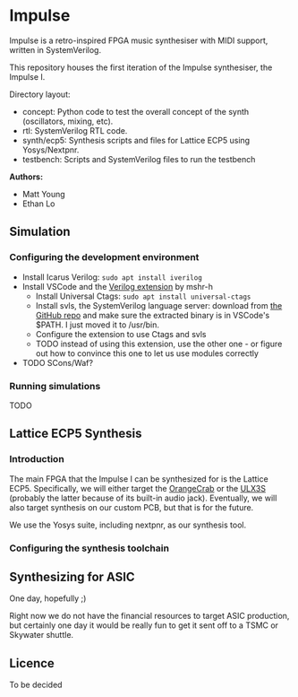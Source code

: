 # Impulse
Impulse is a retro-inspired FPGA music synthesiser with MIDI support, written in SystemVerilog.

This repository houses the first iteration of the Impulse synthesiser, the Impulse I.

Directory layout:
- concept: Python code to test the overall concept of the synth (oscillators, mixing, etc).
- rtl: SystemVerilog RTL code.
- synth/ecp5: Synthesis scripts and files for Lattice ECP5 using Yosys/Nextpnr.
- testbench: Scripts and SystemVerilog files to run the testbench

**Authors:**
- Matt Young
- Ethan Lo

## Simulation
### Configuring the development environment
- Install Icarus Verilog: `sudo apt install iverilog`
- Install VSCode and the [Verilog extension](https://marketplace.visualstudio.com/items?itemName=mshr-h.VerilogHDL) by mshr-h
    - Install Universal Ctags: `sudo apt install universal-ctags`
    - Install svls, the SystemVerilog language server: download from [the GitHub repo](https://github.com/dalance/svls) and
    make sure the extracted binary is in VSCode's $PATH. I just moved it to /usr/bin.
    - Configure the extension to use Ctags and svls
    - TODO instead of using this extension, use the other one - or figure out how to convince this one to let us use modules correctly
- TODO SCons/Waf?

### Running simulations
TODO

## Lattice ECP5 Synthesis
### Introduction
The main FPGA that the Impulse I can be synthesized for is the Lattice ECP5. Specifically, we will either
target the [OrangeCrab](https://groupgets.com/manufacturers/good-stuff-department/products/orangecrab) or
the [ULX3S](https://www.crowdsupply.com/radiona/ulx3s) (probably the latter because of its built-in audio
jack). Eventually, we will also target synthesis on our custom PCB, but that is for the future.

We use the Yosys suite, including nextpnr, as our synthesis tool.

### Configuring the synthesis toolchain

## Synthesizing for ASIC
One day, hopefully ;)

Right now we do not have the financial resources to target ASIC production, but certainly one day it would
be really fun to get it sent off to a TSMC or Skywater shuttle.

## Licence
To be decided